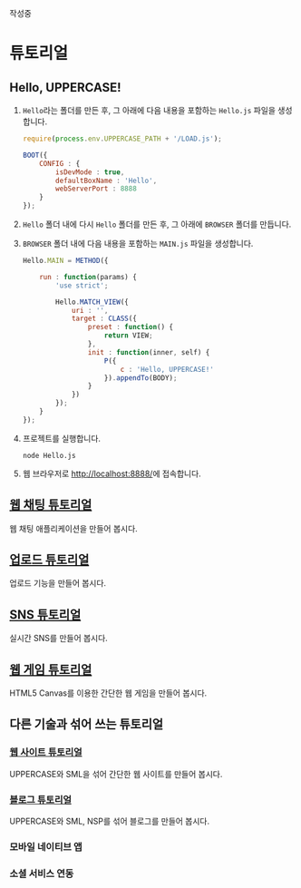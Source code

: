 작성중

# 튜토리얼

## Hello, UPPERCASE!
1. `Hello`라는 폴더를 만든 후, 그 아래에 다음 내용을 포함하는 `Hello.js` 파일을 생성합니다.
    ```javascript
    require(process.env.UPPERCASE_PATH + '/LOAD.js');
    
    BOOT({
    	CONFIG : {
    		isDevMode : true,
    		defaultBoxName : 'Hello',
    		webServerPort : 8888
    	}
    });
    ```

2. `Hello` 폴더 내에 다시 `Hello` 폴더를 만든 후, 그 아래에 `BROWSER` 폴더를 만듭니다.
3. `BROWSER` 폴더 내에 다음 내용을 포함하는 `MAIN.js` 파일을 생성합니다.
    ```javascript
    Hello.MAIN = METHOD({
    
    	run : function(params) {
    		'use strict';
    
    		Hello.MATCH_VIEW({
    			uri : '',
    			target : CLASS({
    				preset : function() {
    					return VIEW;
    				},
    				init : function(inner, self) {
    					P({
    						c : 'Hello, UPPERCASE!'
    					}).appendTo(BODY);
    				}
    			})
    		});
    	}
    });
    ```

3. 프로젝트를 실행합니다.
    ```
    node Hello.js
    ```

4. 웹 브라우저로 [http://localhost:8888/](http://localhost:8888/)에 접속합니다.

## [웹 채팅 튜토리얼](https://github.com/Hanul/UPPERCASE-Chat-Tutorial)
웹 채팅 애플리케이션을 만들어 봅시다.

## [업로드 튜토리얼](https://github.com/Hanul/UPPERCASE-Upload-Tutorial)
업로드 기능을 만들어 봅시다.

## [SNS 튜토리얼](https://github.com/Hanul/UPPERCASE-SNS-Tutorial)
실시간 SNS를 만들어 봅시다.

## [웹 게임 튜토리얼](https://github.com/Hanul/UPPERCASE-Game-Tutorial)
HTML5 Canvas를 이용한 간단한 웹 게임을 만들어 봅시다.

## 다른 기술과 섞어 쓰는 튜토리얼

### [웹 사이트 튜토리얼](https://github.com/Hanul/UPPERCASE-Site-Tutorial)
UPPERCASE와 SML을 섞어 간단한 웹 사이트를 만들어 봅시다.

### [블로그 튜토리얼](https://github.com/Hanul/UPPERCASE-Blog-Tutorial)
UPPERCASE와 SML, NSP를 섞어 블로그를 만들어 봅시다.

### 모바일 네이티브 앱

### 소셜 서비스 연동

